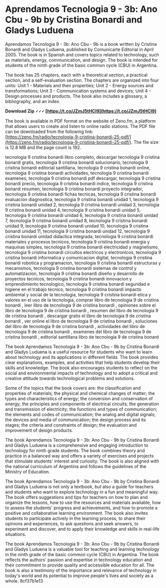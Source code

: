 
 
# Aprendamos Tecnologia 9 - 3b: Ano Cbu - 9b by Cristina Bonardi and Gladys Luduena
 
Aprendamos Tecnologia 9 - 3b: Ano Cbu - 9b is a book written by Cristina Bonardi and Gladys Luduena, published by Comunicarte Editorial in April 2005. The book is in Spanish and covers topics related to technology, such as materials, energy, communication, and design. The book is intended for students of the ninth grade of the basic common cycle (CBU) in Argentina.
 
The book has 25 chapters, each with a theoretical section, a practical section, and a self-evaluation section. The chapters are organized into four units: Unit 1 - Materials and their properties; Unit 2 - Energy sources and transformations; Unit 3 - Communication systems and devices; Unit 4 - Design processes and products. The book also includes a glossary, a bibliography, and an index.
 
**Download Zip 🗸🗸🗸 [https://t.co/JZmJ5tHCI9](https://t.co/JZmJ5tHCI9)**


 
The book is available in PDF format on the website of Zeno.fm, a platform that allows users to create and listen to online radio stations. The PDF file can be downloaded from the following link: [https://zeno.fm/radio/tecnologia-9-cristina-bonardi-25-pdf/](https://zeno.fm/radio/tecnologia-9-cristina-bonardi-25-pdf/). The file size is 12.8 MB and the page count is 192.
 
tecnologia 9 cristina bonardi libro completo,  descargar tecnologia 9 cristina bonardi gratis,  tecnologia 9 cristina bonardi solucionario,  tecnologia 9 cristina bonardi editorial santillana,  tecnologia 9 cristina bonardi online,  tecnologia 9 cristina bonardi actividades,  tecnologia 9 cristina bonardi examenes,  tecnologia 9 cristina bonardi pdf descargar,  tecnologia 9 cristina bonardi precio,  tecnologia 9 cristina bonardi indice,  tecnologia 9 cristina bonardi resumen,  tecnologia 9 cristina bonardi proyecto integrador,  tecnologia 9 cristina bonardi fichas tecnicas,  tecnologia 9 cristina bonardi evaluacion diagnostica,  tecnologia 9 cristina bonardi unidad 1,  tecnologia 9 cristina bonardi unidad 2,  tecnologia 9 cristina bonardi unidad 3,  tecnologia 9 cristina bonardi unidad 4,  tecnologia 9 cristina bonardi unidad 5,  tecnologia 9 cristina bonardi unidad 6,  tecnologia 9 cristina bonardi unidad 7,  tecnologia 9 cristina bonardi unidad 8,  tecnologia 9 cristina bonardi unidad 9,  tecnologia 9 cristina bonardi unidad 10,  tecnologia 9 cristina bonardi unidad 11,  tecnologia 9 cristina bonardi unidad 12,  tecnologia 9 cristina bonardi unidad didactica integrada,  tecnologia 9 cristina bonardi materiales y procesos tecnicos,  tecnologia 9 cristina bonardi energia y maquinas simples,  tecnologia 9 cristina bonardi electricidad y magnetismo,  tecnologia 9 cristina bonardi circuitos electricos y electronicos,  tecnologia 9 cristina bonardi informatica y comunicacion digital,  tecnologia 9 cristina bonardi robotica y programacion,  tecnologia 9 cristina bonardi estructuras y mecanismos,  tecnologia 9 cristina bonardi sistemas de control y automatizacion,  tecnologia 9 cristina bonardi diseño y desarrollo de proyectos tecnicos,  tecnologia 9 cristina bonardi innovacion y emprendimiento tecnologico,  tecnologia 9 cristina bonardi seguridad e higiene en el trabajo tecnico,  tecnologia 9 cristina bonardi impacto ambiental y social de la tecnologia,  tecnologia 9 cristina bonardi etica y valores en el uso de la tecnologia,  comprar libro de tecnologia 9 de cristina bonardi ,  leer libro de tecnologia 9 de cristina bonardi ,  opiniones sobre el libro de tecnologia 9 de cristina bonardi ,  resumen del libro de tecnologia 9 de cristina bonardi ,  descargar gratis el libro de tecnologia 9 de cristina bonardi ,  ver online el libro de tecnologia 9 de cristina bonardi ,  soluciones del libro de tecnologia 9 de cristina bonardi ,  actividades del libro de tecnologia 9 de cristina bonardi ,  examenes del libro de tecnologia 9 de cristina bonardi ,  editorial santillana libro de tecnologia 9 de cristina bonard
  
The book Aprendamos Tecnologia 9 - 3b: Ano Cbu - 9b by Cristina Bonardi and Gladys Luduena is a useful resource for students who want to learn about technology and its applications in different fields. The book provides clear explanations, examples, and activities that help students develop their skills and knowledge. The book also encourages students to reflect on the social and environmental impacts of technology and to adopt a critical and creative attitude towards technological problems and solutions.
 
Some of the topics that the book covers are: the classification and properties of materials; the physical and chemical changes of matter; the types and characteristics of energy; the conversion and conservation of energy; the principles and components of electrical circuits; the generation and transmission of electricity; the functions and types of communication; the elements and codes of communication; the analog and digital signals; the devices and media of communication; the design process and its stages; the criteria and constraints of design; the evaluation and improvement of design products.
 
The book Aprendamos Tecnologia 9 - 3b: Ano Cbu - 9b by Cristina Bonardi and Gladys Luduena is a comprehensive and engaging introduction to technology for ninth grade students. The book combines theory and practice in a balanced way and offers a variety of exercises and projects that stimulate students' interest and curiosity. The book is also aligned with the national curriculum of Argentina and follows the guidelines of the Ministry of Education.
  
The book Aprendamos Tecnologia 9 - 3b: Ano Cbu - 9b by Cristina Bonardi and Gladys Luduena is not only a textbook, but also a guide for teachers and students who want to explore technology in a fun and meaningful way. The book offers suggestions and tips for teachers on how to plan and organize the lessons, how to use the resources and materials available, how to assess the students' progress and achievements, and how to promote a positive and collaborative learning environment. The book also invites students to participate actively in the learning process, to share their opinions and experiences, to ask questions and seek answers, to experiment and discover, and to apply their knowledge and skills in real-life situations.
 
The book Aprendamos Tecnologia 9 - 3b: Ano Cbu - 9b by Cristina Bonardi and Gladys Luduena is a valuable tool for teaching and learning technology in the ninth grade of the basic common cycle (CBU) in Argentina. The book reflects the authors' passion and expertise in technology education and their commitment to provide quality and accessible education for all. The book is also a testimony of the importance and relevance of technology in today's world and its potential to improve people's lives and society as a whole.
 8cf37b1e13
 
